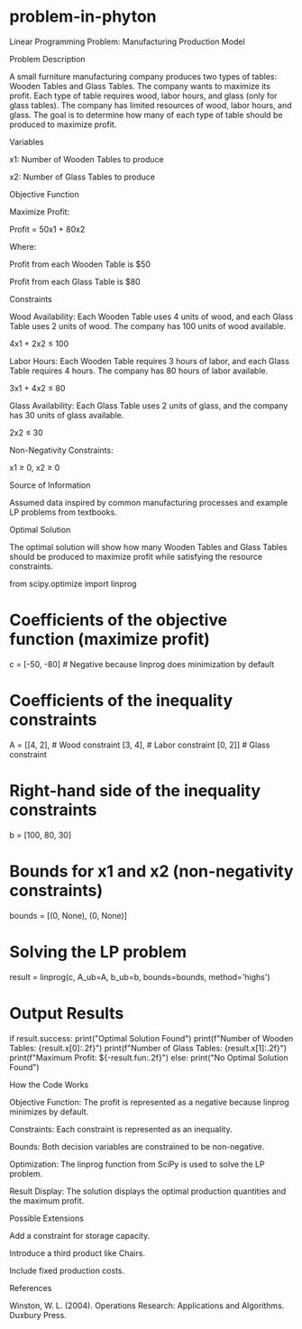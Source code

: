 # problem-in-phyton
Linear Programming Problem: Manufacturing Production Model

Problem Description

A small furniture manufacturing company produces two types of tables: Wooden Tables and Glass Tables. The company wants to maximize its profit. Each type of table requires wood, labor hours, and glass (only for glass tables). The company has limited resources of wood, labor hours, and glass. The goal is to determine how many of each type of table should be produced to maximize profit.

Variables

x1: Number of Wooden Tables to produce

x2: Number of Glass Tables to produce

Objective Function

Maximize Profit:

Profit = 50x1 + 80x2

Where:

Profit from each Wooden Table is $50

Profit from each Glass Table is $80

Constraints

Wood Availability: Each Wooden Table uses 4 units of wood, and each Glass Table uses 2 units of wood. The company has 100 units of wood available.

4x1 + 2x2 ≤ 100

Labor Hours: Each Wooden Table requires 3 hours of labor, and each Glass Table requires 4 hours. The company has 80 hours of labor available.

3x1 + 4x2 ≤ 80

Glass Availability: Each Glass Table uses 2 units of glass, and the company has 30 units of glass available.

2x2 ≤ 30

Non-Negativity Constraints:

x1 ≥ 0, x2 ≥ 0

Source of Information

Assumed data inspired by common manufacturing processes and example LP problems from textbooks.

Optimal Solution

The optimal solution will show how many Wooden Tables and Glass Tables should be produced to maximize profit while satisfying the resource constraints.

from scipy.optimize import linprog

# Coefficients of the objective function (maximize profit)
c = [-50, -80]  # Negative because linprog does minimization by default

# Coefficients of the inequality constraints
A = [[4, 2],   # Wood constraint
     [3, 4],   # Labor constraint
     [0, 2]]   # Glass constraint

# Right-hand side of the inequality constraints
b = [100, 80, 30]

# Bounds for x1 and x2 (non-negativity constraints)
bounds = [(0, None), (0, None)]

# Solving the LP problem
result = linprog(c, A_ub=A, b_ub=b, bounds=bounds, method='highs')

# Output Results
if result.success:
    print("Optimal Solution Found")
    print(f"Number of Wooden Tables: {result.x[0]:.2f}")
    print(f"Number of Glass Tables: {result.x[1]:.2f}")
    print(f"Maximum Profit: ${-result.fun:.2f}")
else:
    print("No Optimal Solution Found")

How the Code Works

Objective Function: The profit is represented as a negative because linprog minimizes by default.

Constraints: Each constraint is represented as an inequality.

Bounds: Both decision variables are constrained to be non-negative.

Optimization: The linprog function from SciPy is used to solve the LP problem.

Result Display: The solution displays the optimal production quantities and the maximum profit.

Possible Extensions

Add a constraint for storage capacity.

Introduce a third product like Chairs.

Include fixed production costs.

References

Winston, W. L. (2004). Operations Research: Applications and Algorithms. Duxbury Press.
